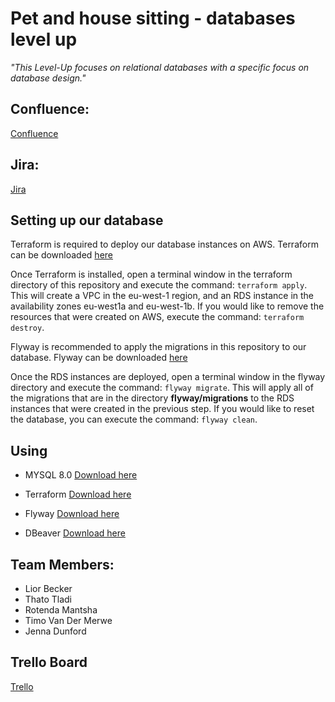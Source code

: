 # Pet and house sitting - databases level up
 *_"This Level-Up focuses on relational databases with a specific focus on database design."_*

 ## Confluence:
 [Confluence](https://bbd-dane.atlassian.net/wiki/spaces/~7120202a6a27770cfb4b758960e5fdd798c2cc/pages/1048622/House+and+Pet+Sitting+Database+Level+Up)

 ## Jira:
 [Jira](https://bbdcloud.atlassian.net/jira/software/projects/HPSDLU/boards/27?atlOrigin=eyJpIjoiODVkN2Q4MDg2NDliNDBjOGIyMjRlNGNiMDg5OGJmNzciLCJwIjoiaiJ9)

 ## Setting up our database
 Terraform is required to deploy our database instances on AWS. Terraform can be downloaded [here](https://developer.hashicorp.com/terraform/install?product_intent=terraform)

 Once Terraform is installed, open a terminal window in the terraform directory of this repository and execute the command: `terraform apply`. This will create a VPC in the eu-west-1 region, and an RDS instance in the availability zones eu-west1a and eu-west-1b. If you would like to remove the resources that were created on AWS, execute the command: `terraform destroy`.

 Flyway is recommended to apply the migrations in this repository to our database. Flyway can be downloaded [here](https://flywaydb.org/)

 Once the RDS instances are deployed, open a terminal window in the flyway directory and execute the command: `flyway migrate`.
 This will apply all of the migrations that are in the directory **flyway/migrations** to the RDS instances that were created in the previous step. If you would like to reset the database, you can execute the command: `flyway clean`. 

 ## Using

  - MYSQL 8.0
  [Download here](https://dev.mysql.com/downloads/mysql/)

  - Terraform
  [Download here](https://developer.hashicorp.com/terraform/install?product_intent=terraform)

  - Flyway
  [Download here](https://flywaydb.org/)

  - DBeaver
  [Download here](https://dbeaver.io/download/)

## Team Members:
 - Lior Becker
 - Thato Tladi
 - Rotenda Mantsha
 - Timo Van Der Merwe
 - Jenna Dunford

 ## Trello Board
[Trello](https://trello.com/b/83zfvsd2/house-and-pet-sitting-level-up)

